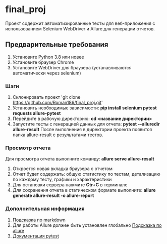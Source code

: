 # final_proj

Проект содержит автоматизированные тесты для веб-приложения с использованием Selenium WebDriver и Allure для генерации отчетов.

## Предварительные требования

1. Установите Python 3.8 или новее
2. Установите браузер Chrome
3. Установите WebDriver для браузера (устанавливаются автоматически через selenium)

### Шаги

1. Склонировать проект 'git clone https://github.com/Roman186/final_proj.git'
2. Установить необходимые зависимости: **pip install selenium pytest requests allure-pytest**
3. Перейдите в рабочую директорию: **cd <название директории>**
4. Запустите тесты с генерацией данных для отчета: **pytest --alluredir allure-result**
После выполнения в директории проекта появится папка allure-result с результатами тестов.

### Просмотр отчета

Для просмотра отчета выполните команду: **allure serve allure-result**

1. Откроется новая вкладка браузера с отчетом
2. Отчет будет содержать: общую статистику по тестам, детализацию по каждому тесту, графики и характеристики
3. Для остановки сервера нажмите **Ctr+C** в терминале
4. Для сохранения отчета в статическом формате выполните: **allure generate allure-result -o allure-report**

### Дополнительная информация

1. [Подсказка по markdown](https://www.markdownguide.org/basic-syntax/)
2. Для работы Allure должен быть установлен глобально
[Подсказка по allure](https://allurereport.org/docs/pytest/)
3. [Документация pytest](https://docs.pytest.org/en/stable/getting-started.html)